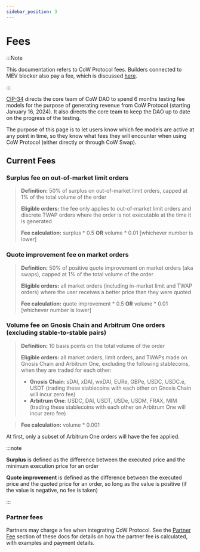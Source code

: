 ```yaml
---
sidebar_position: 3
---
```


# Fees

:::Note

This documentation refers to CoW Protocol fees. Builders connected to MEV blocker also pay a fee, which is discussed [here](/mevblocker/builders/fees/subscription-fees).

:::

[CIP-34](https://snapshot.org/#/cow.eth/proposal/0xe358941aa3f3aeaf94d40e6904c9bb530c98f88e363c2f309d9898b0ffb16c1f) directs the core team of CoW DAO to spend 6 months testing fee models for the purpose of generating revenue from CoW Protocol (starting January 16, 2024).
It also directs the core team to keep the DAO up to date on the progress of the testing.

The purpose of this page is to let users know which fee models are active at any point in time, so they know what fees they will encounter when using CoW Protocol (either directly or through CoW Swap).

## Current Fees

### Surplus fee on out-of-market limit orders

> **Definition:** 50% of surplus on out-of-market limit orders, capped at 1% of the total volume of the order
>
> **Eligible orders:** the fee only applies to out-of-market limit orders and discrete TWAP orders where the order is not executable at the time it is generated
>
> **Fee calculation:** surplus \* 0.5 **OR** volume \* 0.01 [whichever number is lower]

### Quote improvement fee on market orders

> **Definition:** 50% of positive quote improvement on market orders (aka swaps), capped at 1% of the total volume of the order
>
> **Eligible orders:** all market orders (including in-market limit and TWAP orders) where the user receives a better price than they were quoted
>
> **Fee calculation:** quote improvement \* 0.5 **OR** volume \* 0.01 [whichever number is lower]

### Volume fee on Gnosis Chain and Arbitrum One orders (excluding stable-to-stable pairs)

[//]: # 'If updating the list of stable coins, do not forget to update the actual code where this is handled on CoW Swap'
[//]: # 'https://github.com/cowprotocol/cowswap/blob/develop/libs/common-const/src/tokens.ts#L293-L302'

> **Definition:** 10 basis points on the total volume of the order
>
> **Eligible orders:** all market orders, limit orders, and TWAPs made on Gnosis Chain and Arbitrum One, excluding the following stablecoins, when they are traded for each other:
>
> - **Gnosis Chain**: sDAI, xDAI, wxDAI, EURe, GBPe, USDC, USDC.e, USDT (trading these stablecoins with each other on Gnosis Chain will incur zero fee)
> - **Arbitrum One**: USDC, DAI, USDT, USDe, USDM, FRAX, MIM (trading these stablecoins with each other on Arbitrum One will incur zero fee)

> **Fee calculation:** volume \* 0.001

At first, only a subset of Arbitrum One orders will have the fee applied.

:::note

**Surplus** is defined as the difference between the executed price and the minimum execution price for an order

**Quote improvement** is defined as the difference between the executed price and the quoted price for an order, so long as the value is positive (if the value is negative, no fee is taken)

:::

### Partner fees

Partners may charge a fee when integrating CoW Protocol.
See the [Partner Fee](/governance/fees/partner-fee) section of these docs for details on how the partner fee is calculated, with examples and payment details.
